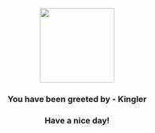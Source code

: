 <p align="center">
            <img src="https://raw.githubusercontent.com/PokeAPI/sprites/master/sprites/pokemon/99.png" width="150" height="150">
          </p>
          <h3 align="center">You have been greeted by - <b>Kingler</b></h3>
          <h3 align="center">Have a nice day!</h3>
        